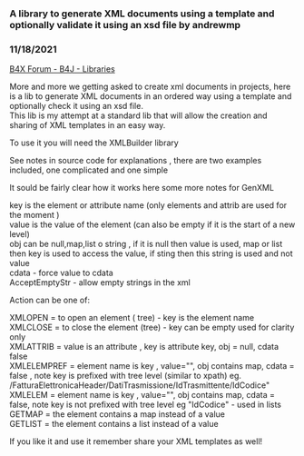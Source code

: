 ### A library to generate XML documents using a template and optionally validate it using an xsd file by andrewmp
### 11/18/2021
[B4X Forum - B4J - Libraries](https://www.b4x.com/android/forum/threads/136134/)

More and more we getting asked to create xml documents in projects, here is a lib to generate XML documents in an ordered way using a template and optionally check it using an xsd file.  
This lib is my attempt at a standard lib that will allow the creation and sharing of XML templates in an easy way.  
  
To use it you will need the XMLBuilder library  
  
See notes in source code for explanations , there are two examples included, one complicated and one simple  
  
It sould be fairly clear how it works here some more notes for GenXML  
   
key is the element or attribute name (only elements and attrib are used for the moment )  
value is the value of the element (can also be empty if it is the start of a new level)  
obj can be null,map,list o string , if it is null then value is used, map or list then key is used to access the value, if sting then this string is used and not value  
cdata - force value to cdata  
AcceptEmptyStr - allow empty strings in the xml  
  
Action can be one of:  
  
XMLOPEN = to open an element ( tree) - key is the element name  
XMLCLOSE = to close the element (tree) - key can be empty used for clarity only  
XMLATTRIB = value is an attribute , key is attribute key, obj = null, cdata false  
XMLELEMPREF = element name is key , value="", obj contains map, cdata = false , note key is prefixed with tree level (similar to xpath) eg. /FatturaElettronicaHeader/DatiTrasmissione/IdTrasmittente/IdCodice"  
XMLELEM = element name is key , value="", obj contains map, cdata = false, note key is not prefixed with tree level eg "IdCodice" - used in lists  
GETMAP = the element contains a map instead of a value  
GETLIST = the element contains a list instead of a value  
  
If you like it and use it remember share your XML templates as well!